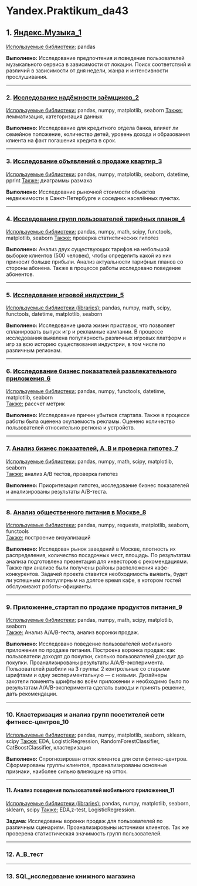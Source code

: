 # Yandex.Praktikum_da43


## 1. [**Яндекс.Музыка_1**](https://github.com/aj350style/Yandex.Praktikum_da43/blob/main/%D0%AF%D0%BD%D0%B4%D0%B5%D0%BA%D1%81.%D0%9C%D1%83%D0%B7%D1%8B%D0%BA%D0%B0_1/%D0%AF%D0%BD%D0%B4%D0%B5%D0%BA%D1%81.%D0%9C%D1%83%D0%B7%D1%8B%D0%BA%D0%B0_1.ipynb)
<ins>Используемые библиотеки:</ins> pandas 

<b>Выполнено:</b> Исследование предпочтения и поведение пользователей музыкального сервиса в зависимости от локации. Поиск соответствий и различий в зависимости от дня недели, жанра и интенсивности прослушивания. 
____________________________________________________________________________________________________________

### 2. [**Исследование надёжности заёмщиков_2**](https://github.com/aj350style/Yandex.Praktikum_da43/blob/main/%D0%98%D1%81%D1%81%D0%BB%D0%B5%D0%B4%D0%BE%D0%B2%D0%B0%D0%BD%D0%B8%D0%B5%20%D0%BD%D0%B0%D0%B4%D1%91%D0%B6%D0%BD%D0%BE%D1%81%D1%82%D0%B8%20%D0%B7%D0%B0%D1%91%D0%BC%D1%89%D0%B8%D0%BA%D0%BE%D0%B2_2/%D0%98%D1%81%D1%81%D0%BB%D0%B5%D0%B4%D0%BE%D0%B2%D0%B0%D0%BD%D0%B8%D0%B5%20%D0%BD%D0%B0%D0%B4%D0%B5%D0%B6%D0%BD%D0%BE%D1%81%D1%82%D0%B8%20%D0%B7%D0%B0%D0%B5%D0%BC%D1%89%D0%B8%D0%BA%D0%BE%D0%B2_2.ipynb)
<ins>Используемые библиотеки:</ins> pandas, numpy, matplotlib, seaborn 
<ins>Также:</ins> лемматизация, категоризация данных 

<b>Выполнено:</b> Исследование для кредитного отдела банка, влияет ли семейное положение, количество детей, уровень дохода и образования клиента на факт погашения кредита в срок. 
____________________________________________________________________________________________________________

### 3. [**Исследование объявлений о продаже квартир_3**](https://github.com/aj350style/Yandex.Praktikum_da43/blob/main/%D0%98%D1%81%D1%81%D0%BB%D0%B5%D0%B4%D0%BE%D0%B2%D0%B0%D0%BD%D0%B8%D0%B5%20%D1%80%D1%8B%D0%BD%D0%BA%D0%B0%20%D0%BF%D1%80%D0%BE%D0%B4%D0%B0%D0%B6%D0%B8%20%D0%BA%D0%B2%D0%B0%D1%80%D1%82%D0%B8%D1%80%20%D0%B2%20%D0%A1%D0%9F%D0%91_3/%D0%98%D1%81%D1%81%D0%BB%D0%B5%D0%B4%D0%BE%D0%B2%D0%B0%D0%BD%D0%B8%D0%B5%20%D0%BE%D0%B1%D1%8A%D1%8F%D0%B2%D0%BB%D0%B5%D0%BD%D0%B8%D0%B9%20%D0%BE%20%D0%BF%D1%80%D0%BE%D0%B4%D0%B0%D0%B6%D0%B5%20%D0%BA%D0%B2%D0%B0%D1%80%D1%82%D0%B8%D1%80_3.ipynb)
<ins>Используемые библиотеки:</ins> pandas, numpy, matplotlib, seaborn, datetime, pprint 
<ins>Также:</ins> диаграммы размаха 

<b>Выполнено:</b> Исследование рыночной стоимости объектов недвижимости в Санкт-Петербурге и соседних населённых пунктах.
____________________________________________________________________________________________________________

### 4. [**Исследование групп пользователей тарифных планов_4**](https://github.com/aj350style/Yandex.Praktikum_da43/blob/main/%D0%98%D1%81%D1%81%D0%BB%D0%B5%D0%B4%D0%BE%D0%B2%D0%B0%D0%BD%D0%B8%D0%B5%20%D0%B3%D1%80%D1%83%D0%BF%D0%BF%20%D0%BF%D0%BE%D0%BB%D1%8C%D0%B7%D0%BE%D0%B2%D0%B0%D1%82%D0%B5%D0%BB%D0%B5%D0%B9%20%D1%82%D0%B0%D1%80%D0%B8%D1%84%D0%BD%D1%8B%D1%85%20%D0%BF%D0%BB%D0%B0%D0%BD%D0%BE%D0%B2_4/%D0%90%D0%BD%D0%B0%D0%BB%D0%B8%D0%B7%20%D1%82%D0%B0%D1%80%D0%B8%D1%84%D0%BD%D1%8B%D1%85%20%D0%BF%D0%BB%D0%B0%D0%BD%D0%BE%D0%B2_4.ipynb)
<ins>Используемые библиотеки:</ins> pandas, numpy, math, scipy, functools, matplotlib, seaborn 
<ins>Также:</ins> проверка статистических гипотез 

<b>Выполнено:</b> Анализ двух существующих тарифов на небольшой выборке клиентов (500 человек), чтобы определить какой из них приносит больше прибыли. Анализ актуальности тарифных планов со стороны абонена. Также в процессе работы исследовано поведение абонентов. 
____________________________________________________________________________________________________________

### 5. [**Исследование игровой индустрии_5**](https://github.com/aj350style/Yandex.Praktikum_da43/blob/main/%D0%98%D1%81%D1%81%D0%BB%D0%B5%D0%B4%D0%BE%D0%B2%D0%B0%D0%BD%D0%B8%D0%B5%20%D0%B8%D0%B3%D1%80%D0%BE%D0%B2%D0%BE%D0%B9%20%D0%B8%D0%BD%D0%B4%D1%83%D1%81%D1%82%D1%80%D0%B8%D0%B8_5/%D0%90%D0%BD%D0%B0%D0%BB%D0%B8%D0%B7%20%D0%B8%D0%B3%D1%80%D0%BE%D0%B2%D0%BE%D0%B9%20%D0%B8%D0%BD%D0%B4%D1%83%D1%81%D1%82%D1%80%D0%B8%D0%B8_5.ipynb)
<ins>Используемые библиотеки (libraries):</ins> pandas, numpy, math, scipy, functools, datetime, matplotlib, seaborn

<b>Выполнено:</b> Исследование цикла жизни приставок, что позволяет спланировать выпуск игр и рекламные кампании. В процессе исследования выявлена популярность различных игровых платформ и игр за всю историю существования индустрии, в том числе по различным регионам. 
____________________________________________________________________________________________________________

### 6. [**Исследование бизнес показателей развлекательного приложения_6**](https://github.com/aj350style/Yandex.Praktikum_da43/blob/main/%D0%98%D1%81%D1%81%D0%BB%D0%B5%D0%B4%D0%BE%D0%B2%D0%B0%D0%BD%D0%B8%D0%B5%20%D0%B1%D0%B8%D0%B7%D0%BD%D0%B5%D1%81%20%D0%BF%D0%BE%D0%BA%D0%B0%D0%B7%D0%B0%D1%82%D0%B5%D0%BB%D0%B5%D0%B9%20%D1%80%D0%B0%D0%B7%D0%B2%D0%BB%D0%B5%D0%BA%D0%B0%D1%82%D0%B5%D0%BB%D1%8C%D0%BD%D0%BE%D0%B3%D0%BE%20%D0%BF%D1%80%D0%B8%D0%BB%D0%BE%D0%B6%D0%B5%D0%BD%D0%B8%D1%8F_6/%D0%90%D0%BD%D0%B0%D0%BB%D0%B8%D0%B7%20%D0%B1%D0%B8%D0%B7%D0%BD%D0%B5%D1%81%20%D0%BF%D0%BE%D0%BA%D0%B0%D0%B7%D0%B0%D1%82%D0%B5%D0%BB%D0%B5%D0%B9%20%D1%80%D0%B0%D0%B7%D0%B2%D0%BB%D0%B5%D0%BA%D0%B0%D1%82%D0%B5%D0%BB%D1%8C%D0%BD%D0%BE%D0%B3%D0%BE%20%D0%BF%D1%80%D0%B8%D0%BB%D0%BE%D0%B6%D0%B5%D0%BD%D0%B8%D1%8F_6.ipynb)
<ins>Используемые библиотеки:</ins> pandas, numpy, functools, datetime, matplotlib, seaborn  
<ins>Также:</ins> рассчет метрик  

<b>Выполнено:</b> Исследование причин убытков стартапа. Также в процессе работы была оценена окупаемость рекламы. Оценено количество пользователей относительно региона и устройств.
____________________________________________________________________________________________________________

### 7. [**Анализ бизнес показателей, A_B и проверка гипотез_7**](https://github.com/aj350style/Yandex.Praktikum_da43/blob/main/%D0%90%D0%BD%D0%B0%D0%BB%D0%B8%D0%B7%20%D0%B1%D0%B8%D0%B7%D0%BD%D0%B5%D1%81%20%D0%BF%D0%BE%D0%BA%D0%B0%D0%B7%D0%B0%D1%82%D0%B5%D0%BB%D0%B5%D0%B9%2C%20%D0%90_%D0%92_%D1%82%D0%B5%D1%81%D1%82%20%D0%B8%20%D0%BF%D1%80%D0%BE%D0%B2%D0%B5%D1%80%D0%BA%D0%B0%20%D0%B3%D0%B8%D0%BF%D0%BE%D1%82%D0%B5%D0%B7_7/%D0%90%D0%BD%D0%B0%D0%BB%D0%B8%D0%B7%20%D0%B1%D0%B8%D0%B7%D0%BD%D0%B5%D1%81%20%D0%BF%D0%BE%D0%BA%D0%B0%D0%B7%D0%B0%D1%82%D0%B5%D0%BB%D0%B5%D0%B9%2C%20A_B%20%D0%B8%20%D0%BF%D1%80%D0%BE%D0%B2%D0%B5%D1%80%D0%BA%D0%B0%20%D0%B3%D0%B8%D0%BF%D0%BE%D1%82%D0%B5%D0%B7_8.ipynb)
<ins>Используемые библиотеки:</ins> pandas, numpy, math, scipy, matplotlib, seaborn    
<ins>Также:</ins> анализ A/B тестов, проверка гипотез
    
<b>Выполнено:</b> Приоритезация гипотез, исследование бизнес показателей и анализированы результаты A/B-теста.    
____________________________________________________________________________________________________________

### 8. [**Анализ общественного питания в Москве_8**](https://github.com/aj350style/Yandex.Praktikum_da43/blob/main/%D0%90%D0%BD%D0%B0%D0%BB%D0%B8%D0%B7%20%D0%BE%D0%B1%D1%89%D0%B5%D1%81%D1%82%D0%B2%D0%B5%D0%BD%D0%BD%D0%BE%D0%B3%D0%BE%20%D0%BF%D0%B8%D1%82%D0%B0%D0%BD%D0%B8%D1%8F%20%D0%B2%20%D0%9C%D0%BE%D1%81%D0%BA%D0%B2%D0%B5_8/%D0%90%D0%BD%D0%B0%D0%BB%D0%B8%D0%B7%20%D0%BE%D0%B1%D1%89%D0%B5%D1%81%D1%82%D0%B2%D0%B5%D0%BD%D0%BD%D0%BE%D0%B3%D0%BE%20%D0%BF%D0%B8%D1%82%D0%B0%D0%BD%D0%B8%D1%8F%20%D0%B2%20%D0%9C%D0%BE%D1%81%D0%BA%D0%B2%D0%B5_8.ipynb)
<ins>Используемые библиотеки:</ins> pandas, numpy, requests, matplotlib, seaborn, functools  
<ins>Также:</ins> построение визуализаций      

<b>Выполнено:</b> Исследован рынок заведений в Москве, плотность их распределения, количество посадочных мест, площадь. По результатам анализа подготовлена презентация для инвесторов с рекомендациями. Также при анализе были получены районы расположения кафе-конкурентов. Задачей проекта ставится необходимость выявить, будет ли успешным и популярным на долгое время кафе, в котором гостей обслуживают роботы-официанты.
____________________________________________________________________________________________________________

### 9. Приложение_стартап по продаже продуктов питания_9  
<ins>Используемые библиотеки:</ins> pandas, numpy, math, scipy, matplotlib, seaborn  
<ins>Также:</ins> Анализ А/А/В-теста, анализ воронки продаж.   

<b>Выполнено:</b> Исследовано поведение пользователей мобильного приложения по продаже питания. Построена воронка продаж: как пользователи доходят до покупки, сколько пользователей доходит до покупки. Проанализированы результаты A/A/B-эксперимента.  Пользователей разбили на 3 группы: 2 контрольные со старыми шрифтами и одну экспериментальную — с новыми.  Дизайнеры захотели поменять шрифты во всём приложении и необходимо было по результатам  A/A/B-эксперимента сделать выводы и принять решение, дать рекомендации.  
____________________________________________________________________________________________________________

### 10. Кластеризация и анализ групп посетителей сети фитнесс-центров_10  
<ins>Используемые библиотеки:</ins> pandas, numpy, matplotlib, seaborn, sklearn, scipy
<ins>Также:</ins> EDA, LogisticRegression, RandomForestClassifier, CatBoostClassifier, кластеризация

<b>Выполнено:</b> Спрогнозирован отток клиентов для сети фитнес-центров. Сформированы группы клиентов, проанализированы основные признаки, наиболее сильно влияющие на отток.
____________________________________________________________________________________________________________

#### 11. Анализ поведения пользователей мобильного приложения_11
<ins>Используемые библиотеки (libraries):</ins> pandas, numpy, matplotlib, seaborn, sklearn, scipy 
<ins>Также:</ins> EDA,z-test, LogisticRegression.

<b>Задача:</b> Исследованы воронки продаж для пользователей по различным сценариям. Проанализировыны источники клиентов. Так же проверена статистическая значимость групп пользователей.  
____________________________________________________________________________________________________________

### 12. А_В_тест
____________________________________________________________________________________________________________

### 13. SQL_исследование книжного магазина
